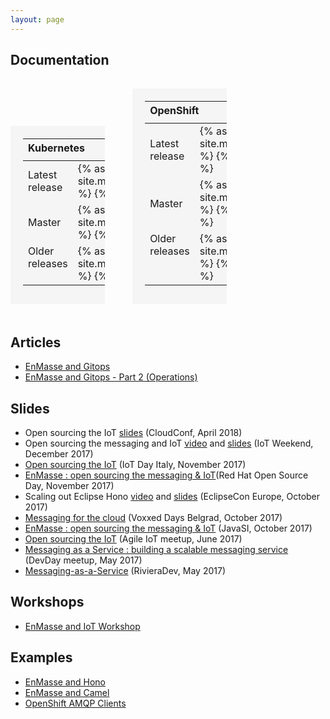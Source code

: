 ```yaml
---
layout: page
---
```

## Documentation

<table bgcolor="#F5F5F5" cellspacing="5" style="padding-left: 20px; padding-top: 20px; padding-bottom: 30px; padding-right: 20px; width: 30%; display: inline-block;">
<thead>
<tr>
<th colspan="2" align="left" style="padding-bottom: 10px;">Kubernetes</th>
</tr>
</thead>
<tbody>
<tr>
<td width="75%">Latest release</td>
<td>
{% assign menu = site.menus.kubernetesdocslatest %}
{% include doc_menu.html %}
</td>
</tr>
<tr>
<td>Master</td>
<td>
{% assign menu = site.menus.kubernetesdocsmaster %}
{% include doc_menu.html %}
</td>
</tr>
<tr valign="top">
<td>Older releases</td>
<td>
{% assign menu = site.menus.kubernetesdocsolder %}
{% include doc_menu.html %}
</td>
</tr>
</tbody>
</table>

<table cellspacing="5" style="padding-left: 20px; padding-top: 20px; padding-bottom: 30px; padding-right: 20px; width: 40px; display: inline-block;" />

<table bgcolor="#F5F5F5" cellspacing="5" style="padding-left: 20px; padding-top: 20px; padding-bottom: 30px; padding-right: 20px; width: 30%; display: inline-block;">
<thead>
<tr>
<th colspan="2" align="left" style="padding-bottom: 10px;">OpenShift</th>
</tr>
</thead>
<tbody>
<tr>
<td width="75%">Latest release</td>
<td>
{% assign menu = site.menus.openshiftdocslatest %}
{% include doc_menu.html %}
</td>
</tr>
<tr>
<td>Master</td>
<td>
{% assign menu = site.menus.openshiftdocsmaster %}
{% include doc_menu.html %}
</td>
</tr>
<tr valign="top">
<td>Older releases</td>
<td>
{% assign menu = site.menus.openshiftdocsolder %}
{% include doc_menu.html %}
</td>
</tr>
</tbody>
</table>



<br />

## Articles

* [EnMasse and Gitops](http://lulf.no/technical/kubernetes/enmasse/gitops/openshift/2019/04/08/gitops-and-enmasse.html)
* [EnMasse and Gitops - Part 2 (Operations)](http://lulf.no/technical/kubernetes/enmasse/gitops/openshift/monitoring/prometheus/grafana/2019/05/06/gitops-and-enmasse-operations.html)

## Slides

* Open sourcing the IoT [slides](https://www.slideshare.net/paolopat/open-sourcing-the-iot-93787899) (CloudConf, April 2018)
* Open sourcing the messaging and IoT [video](https://www.youtube.com/watch?v=ZIp9EPQ25eM) and [slides](https://www.slideshare.net/paolopat/open-sourcing-the-messaging-and-iot) (IoT Weekend, December 2017)
* [Open sourcing the IoT](https://www.slideshare.net/paolopat/open-sourcing-the-iot) (IoT Day Italy, November 2017)
* [EnMasse : open sourcing the messaging & IoT](https://www.slideshare.net/paolopat/enmasse-open-sourcing-the-messaging-iot-81861295)(Red Hat Open Source Day, November 2017)
* Scaling out Eclipse Hono [video](https://www.youtube.com/watch?v=ht90EqXnV-o) and [slides](https://www.slideshare.net/dejanb/scaling-out-eclipse-hono) (EclipseCon Europe, October 2017)
* [Messaging for the cloud](https://www.slideshare.net/dejanb/messaging-for-the-cloud) (Voxxed Days Belgrad, October 2017)
* [EnMasse : open sourcing the messaging & IoT](https://www.slideshare.net/paolopat/enmasse-open-sourcing-the-messaging-iot) (JavaSI, October 2017)
* [Open sourcing the IoT](https://www.slideshare.net/paolopat/open-sourcing-the-iot-enmasse-running-on-kubernetes) (Agile IoT meetup, June 2017)
* [Messaging as a Service : building a scalable messaging service](https://www.slideshare.net/paolopat/messaging-as-a-service-building-a-scalable-messaging-service) (DevDay meetup, May 2017)
* [Messaging-as-a-Service](https://www.slideshare.net/UlfLilleengen/rivieradev-75928765) (RivieraDev, May 2017)


## Workshops

* [EnMasse and IoT Workshop](https://github.com/EnMasseProject/enmasse-workshop/)

## Examples

* [EnMasse and Hono](https://www.eclipse.org/hono/deployment/openshift_s2i/)
* [EnMasse and Camel](https://github.com/abouchama/camel-enmasse-amqps)
* [OpenShift AMQP Clients](https://github.com/lulf/openshift-amqp-clients)
